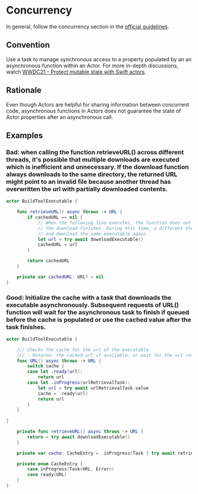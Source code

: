 # Concurrency

In general, follow the concurrency section in the [official guidelines](https://docs.swift.org/swift-book/LanguageGuide/Concurrency.html).

## Convention

Use a task to manage synchronous access to a property populated by an an asynchronous function within an Actor. For more in-depth discussions, watch [WWDC21 - Protect mutable state with Swift actors](https://developer.apple.com/wwdc21/10133).

## Rationale
Even though Actors are helpful for sharing information between concurrent code, asynchronous functions in Actors does not guarantee the state of Actor properties after an asynchronous call.

## Examples

### Bad: when calling the function retrieveURL() across different threads, it's possible that multiple downloads are executed which is inefficient and unnecessary. If the download function always downloads to the same directory, the returned URL might point to an invalid file because another thread has overwritten the url with partially downloaded contents.

``` swift
actor BuildToolExecutable {

	func retrieveURL() async throws -> URL {
		if cachedURL == nil {
			// When the following line executes, the function does not continue executing until
			// the download finishes. During this time, a different thread could call the function
			// and download the same executable again.
			let url = try await downloadExecutable()
			cachedURL = url
		}

		return cachedURL
	}

	private var cachedURL: URL? = nil
}

```

### Good: Initialize the cache with a task that downloads the executable asynchronously. Subsequent requests of URL() function will wait for the asynchronous task to finish if queued before the cache is populated or use the cached value after the task finishes.

``` swift
actor BuildToolExecutable {

	/// Checks the cache for the url of the executable
	/// - Returns: the cached url if available, or wait for the url retrieval task to finish and return the result of the task
	func URL() async throws -> URL {
		switch cache {
		case let .ready(url):
			return url
		case let .inProgress(urlRetrievalTask):
			let url = try await urlRetrievalTask.value
			cache = .ready(url)
			return url
		}
	}
	
}

	private func retrieveURL() async throws -> URL {
		return = try await downloadExecutable()
	}

	private var cache: CacheEntry = .inProgress(Task { try await retrieveURL() })

	private enum CacheEntry {
		case inProgress(Task<URL, Error>)
		case ready(URL)
	}
}


```
